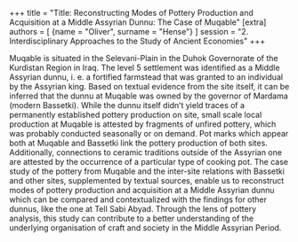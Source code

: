 +++
title = "Title: Reconstructing Modes of Pottery Production and Acquisition at a Middle Assyrian Dunnu: The Case of Muqable"
[extra]
authors = [
    {name = "Oliver", surname = "Hense"}
]
session = "2. Interdisciplinary Approaches to the Study of Ancient Economies"
+++

Muqable is situated in the Selevani-Plain in the Duhok Governorate of the Kurdistan Region in Iraq. The level 5 settlement was identified as a Middle Assyrian dunnu, i. e. a fortified farmstead that was granted to an individual by the Assyrian king. Based on textual evidence from the site itself, it can be inferred that the dunnu at Muqable was owned by the governor of Mardama (modern Bassetki). While the dunnu itself didn’t yield traces of a permanently established pottery production on site, small scale local production at Muqable is attested by fragments of unfired pottery, which was probably conducted seasonally or on demand. Pot marks which appear both at Muqable and Bassetki link the pottery production of both sites. Additionally, connections to ceramic traditions outside of the Assyrian one are attested by the occurrence of a particular type of cooking pot. The case study of the pottery from Muqable and the inter-site relations with Bassetki and other sites, supplemented by textual sources, enable us to reconstruct modes of pottery production and acquisition at a Middle Assyrian dunnu which can be compared and contextualized with the findings for other dunnus, like the one at Tell Sabi Abyad. Through the lens of pottery analysis, this study can contribute to a better understanding of the underlying organisation of craft and society in the Middle Assyrian Period.
